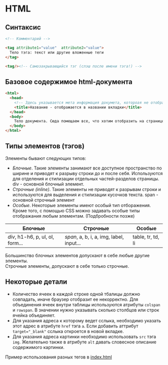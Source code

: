 # HTML

## Синтаксис
```html
<!-- Комментарий -->

<tag attribute1="value"  attribute2="value">
  Тело тэга: текст или другие вложенные теги
</tag>

<tag/><!-- Самозакрывающийся тэг (слэш после имени тэга!) -->
```

## Базовое содержимое html-документа
```html
<html>
  <head>
    <!-- Здесь указывается мета информация докумета, котороая не отображается на самой странице-->
    <title>Название - отображается в названии вкладки</title>
  </head>
  <body>
    Тело документа. Сюда помещаем все, что хотим отобразить на странице
  </body>
</html>
```

## Типы элементов (тэгов)
Элементы бывают следующих типов: 
- _Блочные_. Такие элементы занимают все доступное пространство по ширине и приводят к разрыву строки до и после себя. Используются для отделения и стилизации отдельных частей-разделов страницы. div - основной блочный элемент. 
- _Строчные (inline)_. Такие элементы не приводят к разрывам строки и используются для выделения и стилизации кусочков текста. span - основной строчный элемент
- _Особые_. Некоторые элементы имеют особый тип отборажения. Кроме того, с помощью CSS можно задавать особые типы отображания любым элементам. (Подбробности позже)

Блочные | Строчные | Особые
---|---|---
_div_, h1-h6, p, ul, ol, form... | _span_, a, b, i, a, img, label, input... | table, tr, td, li 

Большинство блочных элементов допускают в себе любые другие элементы.  
Строчные элементы, допускают в себе только строчные. 

## Некоторые детали
- Количество ячеек в каждой строке одной тбалицы должно совпадать, иначе браузер отобразит ее некорректно. Для объединения ячеек внутри таблицы используются атрибуты `colspan` и `rowspan`. В значении нужно указывать сколько столбцов или строк ячейка объединяет. 
- Для указания адреса к которому ведет сслыка, необходимо указать этот адрес в атрибуте `href` тэга `a`. Если добавить аттрибут `target="_blank"` сслыка откроется в новой вкладке.
- Для указания адреса картинки необходимо использовать `src` тэга `img`. Желательно также в атрибуте `alt` давать словесное описание содержимого картинки.

Пример использования разных тегов в [index.html](./index.html)

